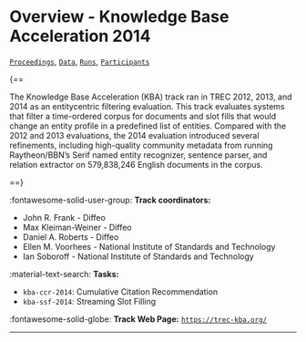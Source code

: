 # Overview - Knowledge Base Acceleration 2014

[`Proceedings`](./proceedings.md), [`Data`](./data.md), [`Runs`](./runs.md), [`Participants`](./participants.md)

{==

The Knowledge Base Acceleration (KBA) track ran in TREC 2012, 2013, and 2014 as an entitycentric filtering evaluation. This track evaluates systems that filter a time-ordered corpus for documents and slot fills that would change an entity profile in a predefined list of entities. Compared with the 2012 and 2013 evaluations, the 2014 evaluation introduced several refinements, including high-quality community metadata from running Raytheon/BBN’s Serif named entity recognizer, sentence parser, and relation extractor on 579,838,246 English documents in the corpus.

==}

:fontawesome-solid-user-group: **Track coordinators:**

- John R. Frank - Diffeo 
- Max Kleiman-Weiner - Diffeo 
- Daniel A. Roberts - Diffeo 
- Ellen M. Voorhees - National Institute of Standards and Technology 
- Ian Soboroff - National Institute of Standards and Technology 

:material-text-search: **Tasks:**

- `kba-ccr-2014`: Cumulative Citation Recommendation 
- `kba-ssf-2014`: Streaming Slot Filling 

:fontawesome-solid-globe: **Track Web Page:** [`https://trec-kba.org/`](https://trec-kba.org/) 

---

